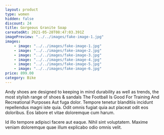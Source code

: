 ```yaml
---
layout: product
type: women
hidden: false
discount: 24
title: Gorgeous Granite Soap
careatedAt: 2021-05-28T08:47:03.391Z
imagePreview: "../../images/fake-image-1.jpg"
images:
    - image: "../../images/fake-image-1.jpg"
    - image: "../../images/fake-image-2.jpg"
    - image: "../../images/fake-image-3.jpg"
    - image: "../../images/fake-image-4.jpg"
    - image: "../../images/fake-image-5.jpg"
    - image: "../../images/fake-image-6.jpg"
price: 899.00
category: Bike
---
```

Andy shoes are designed to keeping in mind durability as well as trends, the most stylish range of shoes & sandals
The Football Is Good For Training And Recreational Purposes
Aut fuga dolor. Tempore tenetur blanditiis incidunt repellendus magni iste quia. Odit omnis fugiat quia aut placeat odit eos doloribus. Eos labore et vitae doloremque cum harum.
 Id illo tempore adipisci facere aut eaque. Nihil sint voluptatem. Maxime veniam doloremque quae illum explicabo odio omnis velit.
